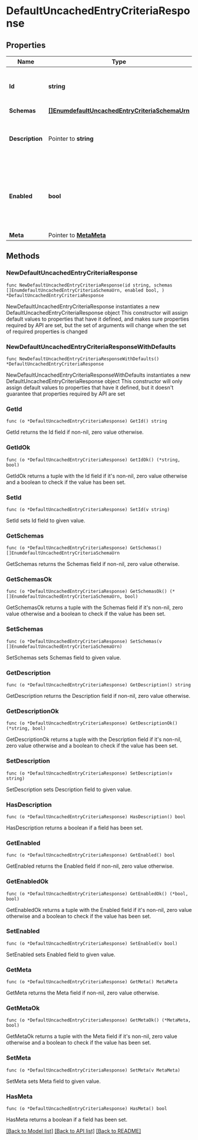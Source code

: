 # DefaultUncachedEntryCriteriaResponse

## Properties

Name | Type | Description | Notes
------------ | ------------- | ------------- | -------------
**Id** | **string** | Name of the Uncached Entry Criteria | 
**Schemas** | [**[]EnumdefaultUncachedEntryCriteriaSchemaUrn**](EnumdefaultUncachedEntryCriteriaSchemaUrn.md) |  | 
**Description** | Pointer to **string** | A description for this Uncached Entry Criteria | [optional] 
**Enabled** | **bool** | Indicates whether this Uncached Entry Criteria is enabled for use in the server. | 
**Meta** | Pointer to [**MetaMeta**](MetaMeta.md) |  | [optional] 

## Methods

### NewDefaultUncachedEntryCriteriaResponse

`func NewDefaultUncachedEntryCriteriaResponse(id string, schemas []EnumdefaultUncachedEntryCriteriaSchemaUrn, enabled bool, ) *DefaultUncachedEntryCriteriaResponse`

NewDefaultUncachedEntryCriteriaResponse instantiates a new DefaultUncachedEntryCriteriaResponse object
This constructor will assign default values to properties that have it defined,
and makes sure properties required by API are set, but the set of arguments
will change when the set of required properties is changed

### NewDefaultUncachedEntryCriteriaResponseWithDefaults

`func NewDefaultUncachedEntryCriteriaResponseWithDefaults() *DefaultUncachedEntryCriteriaResponse`

NewDefaultUncachedEntryCriteriaResponseWithDefaults instantiates a new DefaultUncachedEntryCriteriaResponse object
This constructor will only assign default values to properties that have it defined,
but it doesn't guarantee that properties required by API are set

### GetId

`func (o *DefaultUncachedEntryCriteriaResponse) GetId() string`

GetId returns the Id field if non-nil, zero value otherwise.

### GetIdOk

`func (o *DefaultUncachedEntryCriteriaResponse) GetIdOk() (*string, bool)`

GetIdOk returns a tuple with the Id field if it's non-nil, zero value otherwise
and a boolean to check if the value has been set.

### SetId

`func (o *DefaultUncachedEntryCriteriaResponse) SetId(v string)`

SetId sets Id field to given value.


### GetSchemas

`func (o *DefaultUncachedEntryCriteriaResponse) GetSchemas() []EnumdefaultUncachedEntryCriteriaSchemaUrn`

GetSchemas returns the Schemas field if non-nil, zero value otherwise.

### GetSchemasOk

`func (o *DefaultUncachedEntryCriteriaResponse) GetSchemasOk() (*[]EnumdefaultUncachedEntryCriteriaSchemaUrn, bool)`

GetSchemasOk returns a tuple with the Schemas field if it's non-nil, zero value otherwise
and a boolean to check if the value has been set.

### SetSchemas

`func (o *DefaultUncachedEntryCriteriaResponse) SetSchemas(v []EnumdefaultUncachedEntryCriteriaSchemaUrn)`

SetSchemas sets Schemas field to given value.


### GetDescription

`func (o *DefaultUncachedEntryCriteriaResponse) GetDescription() string`

GetDescription returns the Description field if non-nil, zero value otherwise.

### GetDescriptionOk

`func (o *DefaultUncachedEntryCriteriaResponse) GetDescriptionOk() (*string, bool)`

GetDescriptionOk returns a tuple with the Description field if it's non-nil, zero value otherwise
and a boolean to check if the value has been set.

### SetDescription

`func (o *DefaultUncachedEntryCriteriaResponse) SetDescription(v string)`

SetDescription sets Description field to given value.

### HasDescription

`func (o *DefaultUncachedEntryCriteriaResponse) HasDescription() bool`

HasDescription returns a boolean if a field has been set.

### GetEnabled

`func (o *DefaultUncachedEntryCriteriaResponse) GetEnabled() bool`

GetEnabled returns the Enabled field if non-nil, zero value otherwise.

### GetEnabledOk

`func (o *DefaultUncachedEntryCriteriaResponse) GetEnabledOk() (*bool, bool)`

GetEnabledOk returns a tuple with the Enabled field if it's non-nil, zero value otherwise
and a boolean to check if the value has been set.

### SetEnabled

`func (o *DefaultUncachedEntryCriteriaResponse) SetEnabled(v bool)`

SetEnabled sets Enabled field to given value.


### GetMeta

`func (o *DefaultUncachedEntryCriteriaResponse) GetMeta() MetaMeta`

GetMeta returns the Meta field if non-nil, zero value otherwise.

### GetMetaOk

`func (o *DefaultUncachedEntryCriteriaResponse) GetMetaOk() (*MetaMeta, bool)`

GetMetaOk returns a tuple with the Meta field if it's non-nil, zero value otherwise
and a boolean to check if the value has been set.

### SetMeta

`func (o *DefaultUncachedEntryCriteriaResponse) SetMeta(v MetaMeta)`

SetMeta sets Meta field to given value.

### HasMeta

`func (o *DefaultUncachedEntryCriteriaResponse) HasMeta() bool`

HasMeta returns a boolean if a field has been set.


[[Back to Model list]](../README.md#documentation-for-models) [[Back to API list]](../README.md#documentation-for-api-endpoints) [[Back to README]](../README.md)


